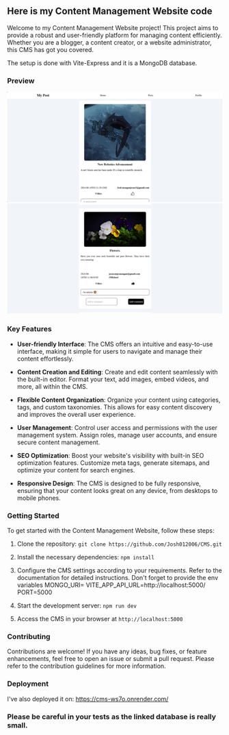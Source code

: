 ## Here is my Content Management Website code

Welcome to my Content Management Website project! This project aims to provide a robust and user-friendly platform for managing content efficiently. Whether you are a blogger, a content creator, or a website administrator, this CMS has got you covered.

The setup is done with Vite-Express and it is a MongoDB database.

### Preview

<div>
    <img src="/public/preview1.png" alt="preview" />
    <img src="/public/preview2.png" alt="preview" />
</div>

### Key Features

- **User-friendly Interface**: The CMS offers an intuitive and easy-to-use interface, making it simple for users to navigate and manage their content effortlessly.

- **Content Creation and Editing**: Create and edit content seamlessly with the built-in editor. Format your text, add images, embed videos, and more, all within the CMS.

- **Flexible Content Organization**: Organize your content using categories, tags, and custom taxonomies. This allows for easy content discovery and improves the overall user experience.

- **User Management**: Control user access and permissions with the user management system. Assign roles, manage user accounts, and ensure secure content management.

- **SEO Optimization**: Boost your website's visibility with built-in SEO optimization features. Customize meta tags, generate sitemaps, and optimize your content for search engines.

- **Responsive Design**: The CMS is designed to be fully responsive, ensuring that your content looks great on any device, from desktops to mobile phones.

### Getting Started

To get started with the Content Management Website, follow these steps:

1. Clone the repository: `git clone https://github.com/Josh012006/CMS.git`

2. Install the necessary dependencies: `npm install`

3. Configure the CMS settings according to your requirements. Refer to the documentation for detailed instructions. Don't forget to provide the env variables
MONGO_URI=
VITE_APP_API_URL=http://localhost:5000/
PORT=5000

4. Start the development server: `npm run dev`

5. Access the CMS in your browser at `http://localhost:5000`

### Contributing

Contributions are welcome! If you have any ideas, bug fixes, or feature enhancements, feel free to open an issue or submit a pull request. Please refer to the contribution guidelines for more information.

### Deployment

I've also deployed it on: https://cms-ws7o.onrender.com/


### Please be careful in your tests as the linked database is really small.

